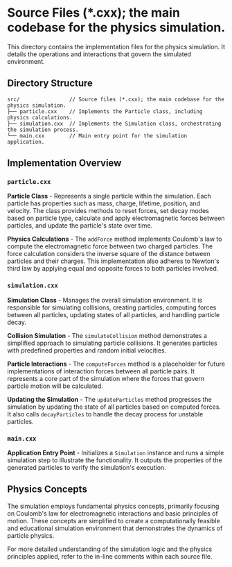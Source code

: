 # Source Files (*.cxx); the main codebase for the physics simulation.

This directory contains the implementation files for the physics simulation. It details the operations and interactions that govern the simulated environment.

## Directory Structure
```
src/                // Source files (*.cxx); the main codebase for the physics simulation.
├── particle.cxx    // Implements the Particle class, including physics calculations.
├── simulation.cxx  // Implements the Simulation class, orchestrating the simulation process.
└── main.cxx        // Main entry point for the simulation application.
```

## Implementation Overview

### `particle.cxx`

**Particle Class** - Represents a single particle within the simulation. Each particle has properties such as mass, charge, lifetime, position, and velocity. The class provides methods to reset forces, set decay modes based on particle type, calculate and apply electromagnetic forces between particles, and update the particle's state over time.

**Physics Calculations** - The `addForce` method implements Coulomb's law to compute the electromagnetic force between two charged particles. The force calculation considers the inverse square of the distance between particles and their charges. This implementation also adheres to Newton's third law by applying equal and opposite forces to both particles involved.

### `simulation.cxx`

**Simulation Class** - Manages the overall simulation environment. It is responsible for simulating collisions, creating particles, computing forces between all particles, updating states of all particles, and handling particle decay. 

**Collision Simulation** - The `simulateCollision` method demonstrates a simplified approach to simulating particle collisions. It generates particles with predefined properties and random initial velocities.

**Particle Interactions** - The `computeForces` method is a placeholder for future implementations of interaction forces between all particle pairs. It represents a core part of the simulation where the forces that govern particle motion will be calculated.

**Updating the Simulation** - The `updateParticles` method progresses the simulation by updating the state of all particles based on computed forces. It also calls `decayParticles` to handle the decay process for unstable particles.

### `main.cxx`

**Application Entry Point** - Initializes a `Simulation` instance and runs a simple simulation step to illustrate the functionality. It outputs the properties of the generated particles to verify the simulation's execution.

## Physics Concepts

The simulation employs fundamental physics concepts, primarily focusing on Coulomb's law for electromagnetic interactions and basic principles of motion. These concepts are simplified to create a computationally feasible and educational simulation environment that demonstrates the dynamics of particle physics.

For more detailed understanding of the simulation logic and the physics principles applied, refer to the in-line comments within each source file.